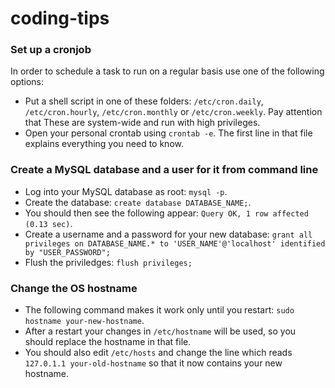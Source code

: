 # coding-tips

### Set up a cronjob

In order to schedule a task to run on a regular basis use one of the following options:
 - Put a shell script in one of these folders: `/etc/cron.daily`, `/etc/cron.hourly`, `/etc/cron.monthly` or `/etc/cron.weekly`. Pay attention that These are system-wide and run with high privileges.
 - Open your personal crontab using `crontab -e`. The first line in that file explains everything you need to know.
 
### Create a MySQL database and a user for it from command line
 
  - Log into your MySQL database as root: `mysql -p`.
  - Create the database: `create database DATABASE_NAME;`.
  - You should then see the following appear: `Query OK, 1 row affected (0.13 sec)`.
  - Create a username and a password for your new database: `grant all privileges on DATABASE_NAME.* to 'USER_NAME'@'localhost' identified by "USER_PASSWORD";`
  - Flush the priviledges: `flush privileges;`

### Change the OS hostname

 - The following command makes it work only until you restart: `sudo hostname your-new-hostname`.
 - After a restart your changes in `/etc/hostname` will be used, so you should replace the hostname in that file.
 - You should also edit `/etc/hosts` and change the line which reads `127.0.1.1 your-old-hostname` so that it now contains your new hostname.

